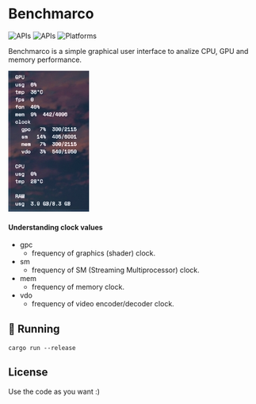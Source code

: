# Benchmarco

![APIs](https://img.shields.io/badge/Rust-gray?logo=rust&style=flat-square)
![APIs](https://img.shields.io/badge/Vulkan-gray?logo=Vulkan&style=flat-square)
![Platforms](https://img.shields.io/badge/platforms-windows%20%7C%20linux%20-red?style=flat-square)

Benchmarco is a simple graphical user interface to analize CPU, GPU and memory performance.

![Screenshot](./screenshots/1.png)

#### Understanding clock values
- gpc
    - frequency of graphics (shader) clock.
- sm
    - frequency of SM (Streaming Multiprocessor) clock.
- mem
    - frequency of memory clock.
- vdo
    - frequency of video encoder/decoder clock.


## 🚀 Running
```
cargo run --release
```

## License
Use the code as you want :)